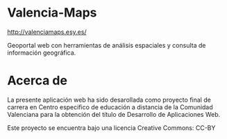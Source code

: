 # Valencia-Maps
http://valenciamaps.esy.es/

Geoportal web con herramientas de análisis espaciales y consulta de información geográfica.

# Acerca de
La presente aplicación web ha sido desarollada como proyecto final de carrera en Centro especifico de educación a distancia de la Comunidad Valenciana para la obtención del título de Desarrollo de Aplicaciones Web. 


Este proyecto se encuentra bajo una licencia Creative Commons: CC-BY
